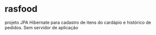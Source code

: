 # rasfood
projeto JPA Hibernate para cadastro de itens do cardápio e histórico de pedidos. Sem servidor de aplicação
